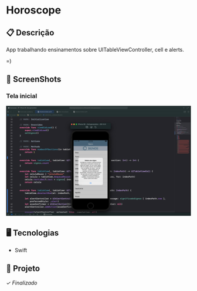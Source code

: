 # Horoscope


## 📋 Descrição

App trabalhando ensinamentos sobre UITableViewController, cell e alerts.

=)

## 📲 ScreenShots

### Tela inicial
![](./images/print1.png)


## 🖥️ Tecnologias

- Swift

## 🎨 Projeto
*✓ Finalizado*

